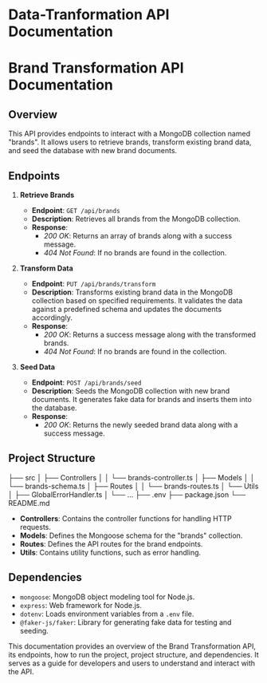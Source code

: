 # Data-Tranformation API Documentation
# Brand Transformation API Documentation

## Overview
This API provides endpoints to interact with a MongoDB collection named "brands". It allows users to retrieve brands, transform existing brand data, and seed the database with new brand documents.

## Endpoints

1. **Retrieve Brands**

   - **Endpoint**: `GET /api/brands`
   - **Description**: Retrieves all brands from the MongoDB collection.
   - **Response**:
     - *200 OK*: Returns an array of brands along with a success message.
     - *404 Not Found*: If no brands are found in the collection.

2. **Transform Data**

   - **Endpoint**: `PUT /api/brands/transform`
   - **Description**: Transforms existing brand data in the MongoDB collection based on specified requirements. It validates the data against a predefined schema and updates the documents accordingly.
   - **Response**:
     - *200 OK*: Returns a success message along with the transformed brands.
     - *404 Not Found*: If no brands are found in the collection.

3. **Seed Data**

   - **Endpoint**: `POST /api/brands/seed`
   - **Description**: Seeds the MongoDB collection with new brand documents. It generates fake data for brands and inserts them into the database.
   - **Response**:
     - *200 OK*: Returns the newly seeded brand data along with a success message.

## Project Structure

├── src
│   ├── Controllers
│   │   └── brands-controller.ts
│   ├── Models
│   │   └── brands-schema.ts
│   ├── Routes
│   │   └── brands-routes.ts
│   └── Utils
│       ├── GlobalErrorHandler.ts
│       └── ...
├── .env
├── package.json
└── README.md


- **Controllers**: Contains the controller functions for handling HTTP requests.
- **Models**: Defines the Mongoose schema for the "brands" collection.
- **Routes**: Defines the API routes for the brand endpoints.
- **Utils**: Contains utility functions, such as error handling.

## Dependencies

- `mongoose`: MongoDB object modeling tool for Node.js.
- `express`: Web framework for Node.js.
- `dotenv`: Loads environment variables from a `.env` file.
- `@faker-js/faker`: Library for generating fake data for testing and seeding.

This documentation provides an overview of the Brand Transformation API, its endpoints, how to run the project, project structure, and dependencies. It serves as a guide for developers and users to understand and interact with the API.
